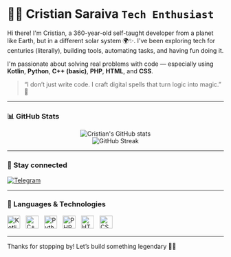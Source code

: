 # 👨‍🚀 Cristian Saraiva  **`Tech Enthusiast`**

Hi there! I'm Cristian, a 360-year-old self-taught developer from a planet like Earth, but in a different solar system 🌍✨. I've been exploring tech for centuries (literally), building tools, automating tasks, and having fun doing it.

I'm passionate about solving real problems with code — especially using **Kotlin**, **Python**, **C++ (basic)**, **PHP**, **HTML**, and **CSS**.

> “I don’t just write code. I craft digital spells that turn logic into magic.” 🔮

---

### 📊 GitHub Stats

<p align="center">
  <img src="https://github-readme-stats.vercel.app/api?username=CristianSaraiva&show_icons=true&theme=tokyonight" alt="Cristian's GitHub stats" />
  <br/>
  <img src="https://github-readme-streak-stats.herokuapp.com/?user=CristianSaraiva&theme=tokyonight" alt="GitHub Streak"/>
</p>

---

### 📡 Stay connected
<p align="left">
  <a href="https://t.me/ccgen_namsogen">
    <img
      alt="Telegram"
      title="Join me on Telegram"
      src="https://img.shields.io/badge/Telegram-Join%20Chat-blue?style=for-the-badge&logo=telegram&logoColor=white"
    />
  </a>
</p>

---

### 🤖 Languages & Technologies

<img align="left" alt="Kotlin" title="Kotlin" width="30px" style="padding-right: 10px;" src="https://cdn.jsdelivr.net/gh/devicons/devicon@latest/icons/kotlin/kotlin-original.svg"/>
<img align="left" alt="C++" title="C++" width="30px" style="padding-right: 10px;" src="https://cdn.jsdelivr.net/gh/devicons/devicon@latest/icons/cplusplus/cplusplus-original.svg"/>
<img align="left" alt="Python" title="Python" width="30px" style="padding-right: 10px;" src="https://cdn.jsdelivr.net/gh/devicons/devicon@latest/icons/python/python-original.svg"/>
<img align="left" alt="PHP" title="PHP" width="30px" style="padding-right: 10px;" src="https://cdn.jsdelivr.net/gh/devicons/devicon@latest/icons/php/php-original.svg"/>
<img align="left" alt="HTML" title="HTML" width="30px" style="padding-right: 10px;" src="https://cdn.jsdelivr.net/gh/devicons/devicon@latest/icons/html5/html5-original.svg"/>
<img align="left" alt="CSS" title="CSS" width="30px" style="padding-right: 10px;" src="https://cdn.jsdelivr.net/gh/devicons/devicon@latest/icons/css3/css3-original.svg"/>

<br/><br/>

---

Thanks for stopping by! Let’s build something legendary 🧠🚀
